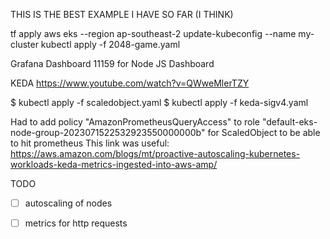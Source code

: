 THIS IS THE BEST EXAMPLE I HAVE SO FAR (I THINK)

tf apply
aws eks --region ap-southeast-2 update-kubeconfig --name my-cluster
kubectl apply -f 2048-game.yaml


Grafana Dashboard
11159 for Node JS Dashboard


KEDA
https://www.youtube.com/watch?v=QWweMlerTZY

$ kubectl apply -f scaledobject.yaml
$ kubectl apply -f keda-sigv4.yaml

Had to add policy "AmazonPrometheusQueryAccess" to role "default-eks-node-group-2023071522532923550000000b" 
for ScaledObject to be able to hit prometheus
This link was useful: https://aws.amazon.com/blogs/mt/proactive-autoscaling-kubernetes-workloads-keda-metrics-ingested-into-aws-amp/


TODO
- [ ] autoscaling of nodes
- [ ] metrics for http requests
 